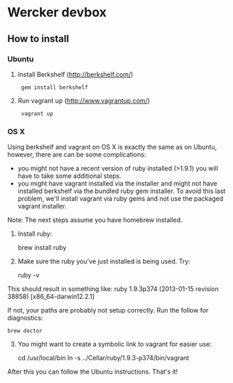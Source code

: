 # Wercker devbox

## How to install ##

### Ubuntu ###

1. Install Berkshelf (http://berkshelf.com/)

        gem install berkshelf
2. Run vagrant up (http://www.vagrantup.com/)

        vagrant up


### OS X ###
Using berkshelf and vagrant on OS X is exactly the same as on Ubuntu, however, there are can be some complications:
* you might not have a recent version of ruby installed (>1.9.1) you will have to take some additional steps.
* you might have vagrant installed via the installer and might not have installed berkshelf via the bundled ruby gem installer. To avoid this last problem, we'll install vagrant via ruby gems and not use the packaged vagrant installer.

Note: The next steps assume you have homebrew installed.


1. Install ruby:

	brew install ruby


2. Make sure the ruby you've just installed is being used. Try: 

	ruby -v

This should result in something like:
ruby 1.9.3p374 (2013-01-15 revision 38858) [x86_64-darwin12.2.1]

If not, your paths are probably not setup correctly. Run the follow for diagnostics:

	brew doctor

3. You might want to create a symbolic link to vagrant for easier use:

	cd /usr/local/bin
	ln -s ../Cellar/ruby/1.9.3-p374/bin/vagrant

After this you can follow the Ubuntu instructions. That's it!

